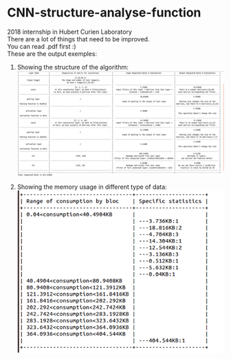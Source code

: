 # CNN-structure-analyse-function
2018 internship in Hubert Curien Laboratory  
There are a lot of things that need to be improved.  
You can read .pdf first :)  
These are the output exemples:  
  
1. Showing the structure of the algorithm:  
![Image text](https://github.com/xuanlongORZ/CNN-structure-analyse-function/blob/master/result1.png)  
  
2. Showing the memory usage in different type of data:  
![Image text](https://github.com/xuanlongORZ/CNN-structure-analyse-function/blob/master/result2.png)
